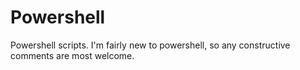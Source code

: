 Powershell
==========

Powershell scripts.  I'm fairly new to powershell, so any constructive comments are most welcome.
